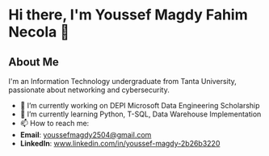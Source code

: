 # Hi there, I'm Youssef Magdy Fahim Necola 👋
## About Me
I'm an Information Technology undergraduate from Tanta University, passionate about networking and cybersecurity.


- 🔭 I’m currently working on DEPI Microsoft Data Engineering Scholarship
- 🌱 I’m currently learning Python, T-SQL, Data Warehouse Implementation 
- 📫 How to reach me:
- **Email**: youssefmagdy2504@gmail.com
- **LinkedIn**: www.linkedin.com/in/youssef-magdy-2b26b3220

